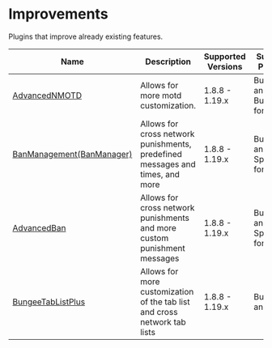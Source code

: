 # Improvements

Plugins that improve already existing features.

| Name | Description | Supported Versions | Supported Platforms |
| ---- | ----------- | ------------------ | ------------------- |
| [AdvancedNMOTD](https://www.spigotmc.org/resources/advancednmotd-let-your-motd-smile.58677/) | Allows for more motd customization. | 1.8.8 - 1.19.x | Bungeecord and forks, Bukkit and forks |
| [BanManagement(BanManager)](https://banmanagement.com/) | Allows for cross network punishments, predefined messages and times, and more | 1.8.8 - 1.19.x | Bungeecord and forks, Spigot and forks |
| [AdvancedBan](https://www.spigotmc.org/resources/8695/) | Allows for cross network punishments and more custom punishment messages | 1.8.8 - 1.19.x | Bungeecord and forks, Spigot and forks |
| [BungeeTabListPlus](https://www.spigotmc.org/resources/313/) | Allows for more customization of the tab list and cross network tab lists | 1.8.8 - 1.19.x | Bungeecord and forks |
